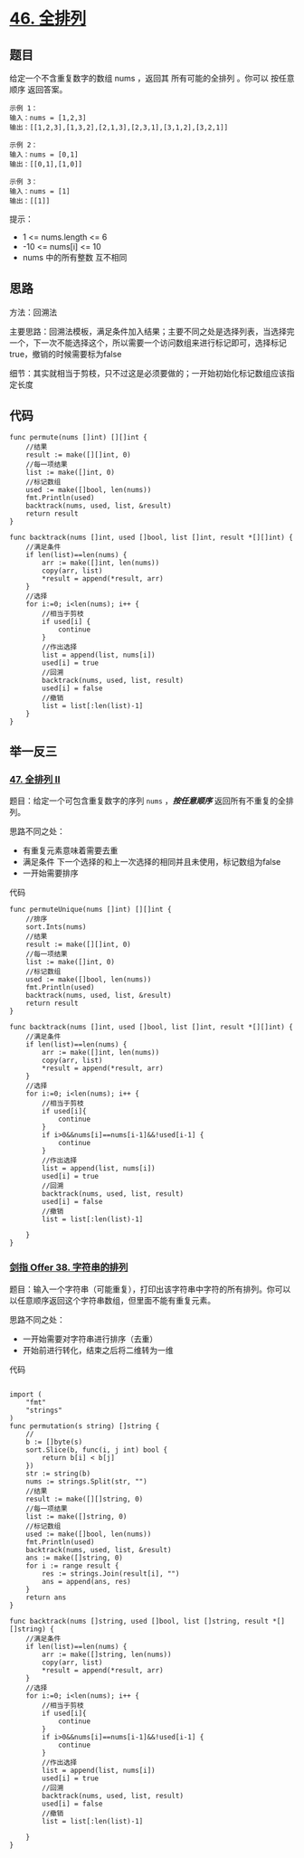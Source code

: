 # [46. 全排列](https://leetcode.cn/problems/permutations/)

## 题目

给定一个不含重复数字的数组 nums ，返回其 所有可能的全排列 。你可以 按任意顺序 返回答案。

```golang
示例 1：
输入：nums = [1,2,3]
输出：[[1,2,3],[1,3,2],[2,1,3],[2,3,1],[3,1,2],[3,2,1]]

示例 2：
输入：nums = [0,1]
输出：[[0,1],[1,0]]

示例 3：
输入：nums = [1]
输出：[[1]]
```


提示：

- 1 <= nums.length <= 6
- -10 <= nums[i] <= 10
- nums 中的所有整数 互不相同

## 思路

方法：回溯法

主要思路：回溯法模板，满足条件加入结果；主要不同之处是选择列表，当选择完一个，下一次不能选择这个，所以需要一个访问数组来进行标记即可，选择标记true，撤销的时候需要标为false

细节：其实就相当于剪枝，只不过这是必须要做的；一开始初始化标记数组应该指定长度

## 代码

```golang
func permute(nums []int) [][]int {
    //结果
    result := make([][]int, 0)
    //每一项结果
    list := make([]int, 0)
    //标记数组
    used := make([]bool, len(nums))
    fmt.Println(used)
    backtrack(nums, used, list, &result)
    return result
}

func backtrack(nums []int, used []bool, list []int, result *[][]int) {
    //满足条件
    if len(list)==len(nums) {
        arr := make([]int, len(nums))
        copy(arr, list)
        *result = append(*result, arr)
    }
    //选择
    for i:=0; i<len(nums); i++ {
        //相当于剪枝
        if used[i] {
            continue
        }
        //作出选择
        list = append(list, nums[i])
        used[i] = true
        //回溯
        backtrack(nums, used, list, result)
        used[i] = false
        //撤销
        list = list[:len(list)-1]
    }
}
```



## 举一反三

### [47. 全排列 II](https://leetcode.cn/problems/permutations-ii/)

题目：给定一个可包含重复数字的序列 `nums` ，***按任意顺序*** 返回所有不重复的全排列。

思路不同之处：

- 有重复元素意味着需要去重
- 满足条件 下一个选择的和上一次选择的相同并且未使用，标记数组为false
- 一开始需要排序

代码

```golang
func permuteUnique(nums []int) [][]int {
    //排序
    sort.Ints(nums)
    //结果
    result := make([][]int, 0)
    //每一项结果
    list := make([]int, 0)
    //标记数组
    used := make([]bool, len(nums))
    fmt.Println(used)
    backtrack(nums, used, list, &result)
    return result
}

func backtrack(nums []int, used []bool, list []int, result *[][]int) {
    //满足条件
    if len(list)==len(nums) {
        arr := make([]int, len(nums))
        copy(arr, list)
        *result = append(*result, arr)
    }
    //选择
    for i:=0; i<len(nums); i++ {
        //相当于剪枝
        if used[i]{
            continue
        }
        if i>0&&nums[i]==nums[i-1]&&!used[i-1] {
            continue
        }
        //作出选择
        list = append(list, nums[i])
        used[i] = true
        //回溯
        backtrack(nums, used, list, result)
        used[i] = false
        //撤销
        list = list[:len(list)-1]
        
    }
}
```



### [剑指 Offer 38. 字符串的排列](https://leetcode.cn/problems/zi-fu-chuan-de-pai-lie-lcof/)

题目：输入一个字符串（可能重复），打印出该字符串中字符的所有排列。你可以以任意顺序返回这个字符串数组，但里面不能有重复元素。

思路不同之处：

- 一开始需要对字符串进行排序（去重）
- 开始前进行转化，结束之后将二维转为一维

代码

```golang

import (
    "fmt"
    "strings"
)
func permutation(s string) []string {
    //
    b := []byte(s)
    sort.Slice(b, func(i, j int) bool {
        return b[i] < b[j]
    })
    str := string(b)
    nums := strings.Split(str, "")
    //结果
    result := make([][]string, 0)
    //每一项结果
    list := make([]string, 0)
    //标记数组
    used := make([]bool, len(nums))
    fmt.Println(used)
    backtrack(nums, used, list, &result)
    ans := make([]string, 0)
    for i := range result {
        res := strings.Join(result[i], "")
        ans = append(ans, res)
    }
    return ans
}

func backtrack(nums []string, used []bool, list []string, result *[][]string) {
    //满足条件
    if len(list)==len(nums) {
        arr := make([]string, len(nums))
        copy(arr, list)
        *result = append(*result, arr)
    }
    //选择
    for i:=0; i<len(nums); i++ {
        //相当于剪枝
        if used[i]{
            continue
        }
        if i>0&&nums[i]==nums[i-1]&&!used[i-1] {
            continue
        }
        //作出选择
        list = append(list, nums[i])
        used[i] = true
        //回溯
        backtrack(nums, used, list, result)
        used[i] = false
        //撤销
        list = list[:len(list)-1]
        
    }
}
```

